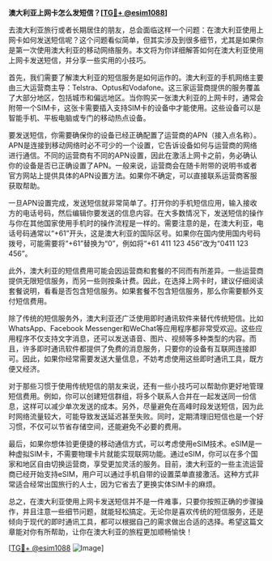 **澳大利亚上网卡怎么发短信？[[TG💪+ @esim1088](https://t.me/s/esim1088)]**

去澳大利亚旅行或者长期居住的朋友，总会面临这样一个问题：在澳大利亚使用上网卡如何发送短信呢？这个问题看似简单，但其实涉及到很多细节，尤其是如果你是第一次使用澳大利亚的移动网络服务。本文将为你详细解答如何在澳大利亚使用上网卡发送短信，并分享一些实用的小技巧。

首先，我们需要了解澳大利亚的短信服务是如何运作的。澳大利亚的手机网络主要由三大运营商主导：Telstra、Optus和Vodafone。这三家运营商提供的服务覆盖了大部分地区，包括城市和偏远地区。当你购买一张澳大利亚的上网卡时，通常会附带一个SIM卡，这张卡需要插入支持SIM卡的设备中才能使用。这些设备可以是智能手机、平板电脑或专门的移动热点设备。

要发送短信，你需要确保你的设备已经正确配置了运营商的APN（接入点名称）。APN是连接到移动网络时必不可少的一个设置，它告诉设备如何与运营商的网络进行通信。不同的运营商有不同的APN设置，因此在激活上网卡之前，务必确认你的设备是否已正确设置了APN。一般来说，运营商会在随卡附带的说明书或者官方网站上提供具体的APN设置方法。如果你不确定，可以直接联系运营商客服获取帮助。

一旦APN设置完成，发送短信就非常简单了。打开你的手机短信应用，输入接收方的电话号码，然后编辑你要发送的信息内容。在大多数情况下，发送短信的操作与你在其他国家使用手机时的操作流程是一样的。需要注意的是，在澳大利亚，电话号码通常以“+61”开头，这是澳大利亚的国际区号。如果你在国内使用国内号码拨号，可能需要将“+61”替换为“0”，例如将“+61 411 123 456”改为“0411 123 456”。

此外，澳大利亚的短信费用可能会因运营商和套餐的不同而有所差异。一些运营商提供无限短信服务，而另一些则按条计费。因此，在选择上网卡时，建议仔细阅读套餐说明，看看是否包含短信服务。如果套餐不包含短信服务，那么你需要额外支付短信费用。

除了传统的短信服务外，澳大利亚还广泛使用即时通讯软件来替代传统短信。比如WhatsApp、Facebook Messenger和WeChat等应用程序都非常受欢迎。这些应用程序不仅支持文字消息，还可以发送语音、图片、视频等多种类型的内容。而且，许多即时通讯软件都提供了免费的消息服务，只要你的设备有互联网连接即可。因此，如果你经常需要发送大量信息，不妨考虑使用这些即时通讯工具，既方便又经济。

对于那些习惯于使用传统短信的朋友来说，还有一些小技巧可以帮助你更好地管理短信费用。例如，你可以创建短信群组，将多个联系人合并在一起发送同一份信息，这样可以减少单次发送的成本。另外，尽量避免在高峰时段发送短信，因为此时网络流量较大，可能导致发送延迟甚至失败。同时，定期清理旧短信也是一个好习惯，不仅可以节省存储空间，还能避免不必要的费用。

最后，如果你想体验更便捷的移动通信方式，可以考虑使用eSIM技术。eSIM是一种虚拟SIM卡，不需要物理卡片就能实现联网功能。通过eSIM，你可以在多个国家和地区自由切换运营商，享受更加灵活的服务。目前，澳大利亚的一些主流运营商已经开始支持eSIM，用户可以通过手机自带的设置菜单直接激活。这种方式非常适合经常出国旅行的人士，因为它省去了更换实体SIM卡的麻烦。

总之，在澳大利亚使用上网卡发送短信并不是一件难事，只要你按照正确的步骤操作，并且注意一些细节问题，就能轻松搞定。无论你是喜欢传统的短信服务，还是倾向于现代的即时通讯工具，都可以根据自己的需求做出合适的选择。希望这篇文章能对你有所帮助，让你在澳大利亚的旅程更加顺畅愉快！

[[TG💪+ @esim1088](https://t.me/s/esim1088) ![Image](https://i.postimg.cc/4NQfJmqS/Snipaste-2025-05-13-00-14-12.png)]